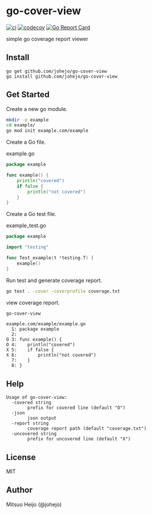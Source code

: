 # go-cover-view


[![ci](https://github.com/johejo/go-cover-view/workflows/ci/badge.svg?branch=master)](https://github.com/johejo/go-cover-view/actions?query=workflow%3Aci)
[![codecov](https://codecov.io/gh/johejo/go-cover-view/branch/master/graph/badge.svg)](https://codecov.io/gh/johejo/go-cover-view)
[![Go Report Card](https://goreportcard.com/badge/github.com/johejo/go-cover-view)](https://goreportcard.com/report/github.com/johejo/go-cover-view)

simple go coverage report viewer

## Install

```
go get github.com/johejo/go-cover-view
go install github.com/johejo/go-cover-view
```

## Get Started

Create a new go module.
```sh
mkdir -p example
cd example/
go mod init example.com/example
```

Create a Go file.

example.go
```go
package example

func example() {
	println("covered")
	if false {
		println("not covered")
	}
}
```

Create a Go test file.

example_test.go
```go
package example

import "testing"

func Test_example(t *testing.T) {
	example()
}
```

Run test and generate coverage report.

```sh
go test . -cover -coverprofile coverage.txt
```

view coverage report.

```sh
go-cover-view
```

```
example.com/example/example.go
  1: package example
  2: 
O 3: func example() {
O 4: 	println("covered")
X 5: 	if false {
X 6: 		println("not covered")
  7: 	}
  8: }

```

## Help

```
Usage of go-cover-view:
  -covered string
        prefix for covered line (default "O")
  -json
        json output
  -report string
        coverage report path (default "coverage.txt")
  -uncovered string
        prefix for uncovered line (default "X")
```

## License

MIT

## Author

Mitsuo Heijo (@johejo)
